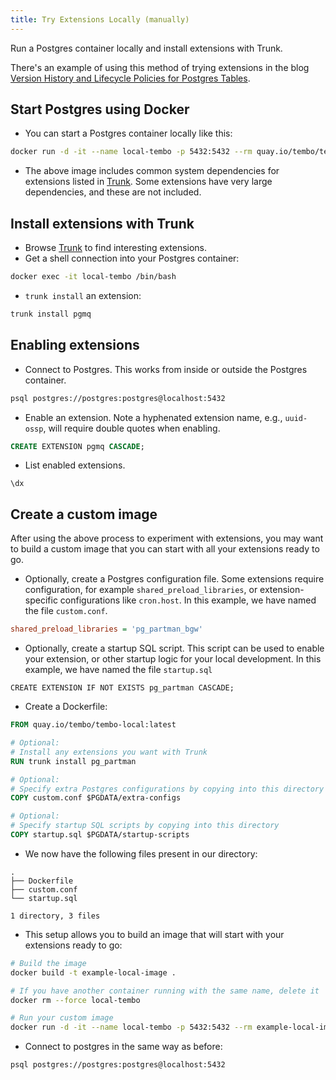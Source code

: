 ```yaml
---
title: Try Extensions Locally (manually)
---
```


Run a Postgres container locally and install extensions with Trunk.

There's an example of using this method of trying extensions in the blog [Version History and Lifecycle Policies for Postgres Tables](https://tembo.io/blog/table-version-history).

## Start Postgres using Docker

-   You can start a Postgres container locally like this:

```sh
docker run -d -it --name local-tembo -p 5432:5432 --rm quay.io/tembo/tembo-local
```

-   The above image includes common system dependencies for extensions listed in [Trunk](https://pgt.dev). Some extensions have very large dependencies, and these are not included.

## Install extensions with Trunk

-   Browse [Trunk](https://pgt.dev) to find interesting extensions.
-   Get a shell connection into your Postgres container:

```sh
docker exec -it local-tembo /bin/bash
```

-   `trunk install` an extension:

```sh
trunk install pgmq
```

## Enabling extensions

-   Connect to Postgres. This works from inside or outside the Postgres container.

```sh
psql postgres://postgres:postgres@localhost:5432
```

-   Enable an extension. Note a hyphenated extension name, e.g., `uuid-ossp`, will require double quotes when enabling.

```sql
CREATE EXTENSION pgmq CASCADE;
```

-   List enabled extensions.

```
\dx
```

## Create a custom image

After using the above process to experiment with extensions, you may want to build a custom image that you can start with all your extensions ready to go.

-   Optionally, create a Postgres configuration file. Some extensions require configuration, for example `shared_preload_libraries`, or extension-specific configurations like `cron.host`. In this example, we have named the file `custom.conf`.

```ini
shared_preload_libraries = 'pg_partman_bgw'
```

-   Optionally, create a startup SQL script. This script can be used to enable your extension, or other startup logic for your local development. In this example, we have named the file `startup.sql`

```
CREATE EXTENSION IF NOT EXISTS pg_partman CASCADE;
```

-   Create a Dockerfile:

```dockerfile
FROM quay.io/tembo/tembo-local:latest

# Optional:
# Install any extensions you want with Trunk
RUN trunk install pg_partman

# Optional:
# Specify extra Postgres configurations by copying into this directory
COPY custom.conf $PGDATA/extra-configs

# Optional:
# Specify startup SQL scripts by copying into this directory
COPY startup.sql $PGDATA/startup-scripts
```

-   We now have the following files present in our directory:

```tree
.
├── Dockerfile
├── custom.conf
└── startup.sql

1 directory, 3 files
```

-   This setup allows you to build an image that will start with your extensions ready to go:

```sh
# Build the image
docker build -t example-local-image .

# If you have another container running with the same name, delete it
docker rm --force local-tembo

# Run your custom image
docker run -d -it --name local-tembo -p 5432:5432 --rm example-local-image
```

-   Connect to postgres in the same way as before:

```sh
psql postgres://postgres:postgres@localhost:5432
```
